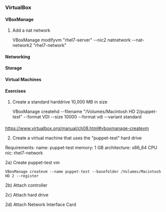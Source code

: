 ### VirtualBox 

#### VBoxManage

1) Add a nat network

    VBoxManage modifyvm "rhel7-server" --nic2 natnetwork --nat-network2 "rhel7-network"

#### Networking 

#### Storage

#### Virtual Machines


#### Exercises 

1) Create a standard harddrive 10,000 MB in size

    VBoxManage createhd --filename "/Volumes/Macintosh HD 2/puppet-test" --format VDI --size 10000 --format vdi --variant standard

#### 

https://www.virtualbox.org/manual/ch08.html#vboxmanage-createvm

2) Create a virtual machine that uses the "puppet-test" hard drive

Requirements: 
    name: puppet-test
    memory: 1 GB
    architecture: x86_64 CPU
    nic: rhel7-network
    
2a) Create puppet-test vm

    VBoxManage createvm --name puppet-test --basefolder /Volumes/Macintosh HD 2 --register 

2b) Attach controller 

2c) Attach hard drive

2d) Attach Network Interface Card
